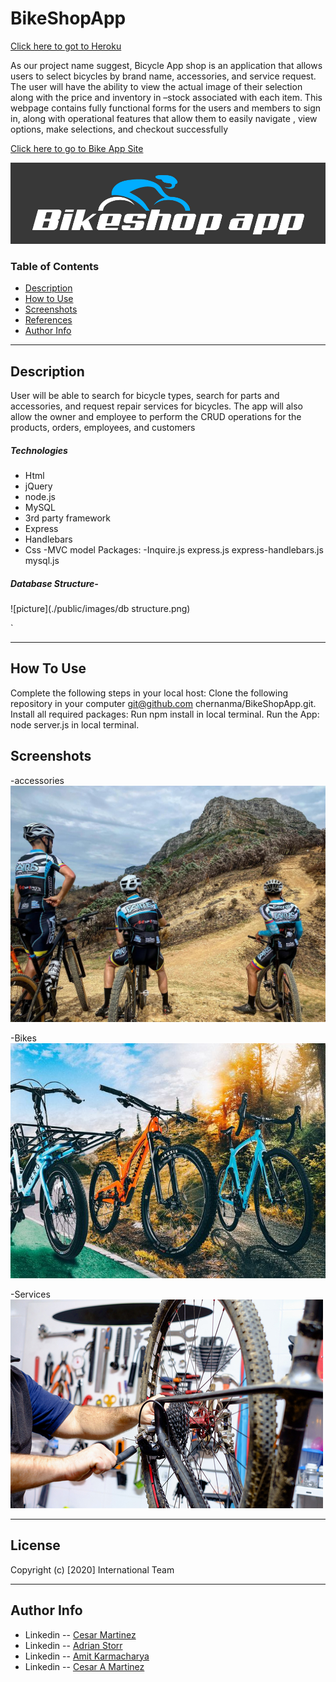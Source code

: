 # BikeShopApp
[Click here to got to Heroku](https://vast-woodland-01889.herokuapp.com/)

As our project name suggest, Bicycle App shop is  an application that allows users to select bicycles by brand name, accessories, and service request. The user will have the ability to view the actual image of their selection along with the price and inventory in –stock associated  with each item.  This webpage contains fully functional forms for the users and members  to sign in, along with operational features that allow them to easily navigate , view options, make selections, and checkout successfully



[Click here to go to Bike App Site](https://github.com/chernanma/BikeShopApp)

![picture](./public/images/bikeshopapp1.jpg)

### Table of Contents
- [Description](#description)
- [How to Use](#how-to-use)
- [Screenshots](#screenshots)
- [References](#references)
- [Author Info](#author-info)
---
## Description
User will be able to search for bicycle types, search for parts and accessories, and request repair services for bicycles. The app will also allow the owner and employee to perform the CRUD operations for the products, orders, employees, and customers 


##### Technologies

- Html
- jQuery
- node.js
- MySQL
- 3rd party framework
- Express
- Handlebars
- Css
-MVC model
Packages:
-Inquire.js
express.js
express-handlebars.js
mysql.js

   


##### Database Structure-
![picture](./public/images/db structure.png)

`

---
## How To Use
Complete the following steps in your local host:
	Clone the following repository in your computer 	 git@github.com chernanma/BikeShopApp.git.
Install all required packages:
	Run npm install in local terminal.
Run the App:
	node server.js in local terminal.

  

## Screenshots

-accessories
![picture](./public/images/Clothing.jpeg)

-Bikes
![picture](./public/images/Bikes.jpeg)

-Services
![picture](./public/images/Service.jpeg/)





---
## License
Copyright (c) [2020] International Team


---
## Author Info
- Linkedin -- [Cesar Martinez](https://www.linkedin.com/in/cesar-martinez-3986b3120/)
- Linkedin -- [Adrian Storr](https://www.linkedin.com/in/adrian-storr-98773731)
- Linkedin -- [Amit Karmacharya](https://www.linkedin.com/in/amit-karmacharya-b344731ab/)
- Linkedin -- [Cesar A Martinez](https://www.linkedin.com/in/cesar-augusto-martinez-auquilla-03934a16b)



